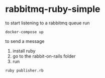 # rabbitmq-ruby-simple

to start listening to a rabbitmq queue run 
````
docker-compose up
````

to send a message 
1) install ruby
2) go to the rabbit-on-rails folder
3) run 
````
ruby publisher.rb
````
